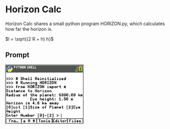 # Horizon Calc

Horizon Calc shares a small python program HORIZON.py, which calculates how far the horizon is.

$l = \sqrt{(2 R + h) h}$

## Prompt

![Screen](screen.png)